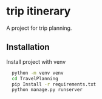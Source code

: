 
# trip itinerary

A project for trip planning.



## Installation

Install project with venv

```bash
  python -m venv venv
  cd TravelPlanning
  pip Install -r requirements.txt
  python manage.py runserver
```
    

